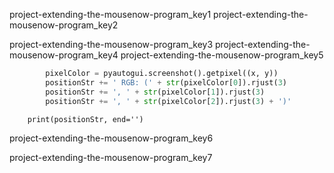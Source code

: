 project-extending-the-mousenow-program_key1
project-extending-the-mousenow-program_key2



project-extending-the-mousenow-program_key3
project-extending-the-mousenow-program_key4
project-extending-the-mousenow-program_key5
```python
        pixelColor = pyautogui.screenshot().getpixel((x, y))
        positionStr += ' RGB: (' + str(pixelColor[0]).rjust(3)
        positionStr += ', ' + str(pixelColor[1]).rjust(3)
        positionStr += ', ' + str(pixelColor[2]).rjust(3) + ')'
```
        print(positionStr, end='')
project-extending-the-mousenow-program_key6



project-extending-the-mousenow-program_key7
